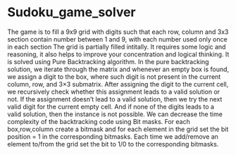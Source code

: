 # Sudoku_game_solver
The game is to fill a 9x9 grid with digits such that each row, column and 3x3 section contain number between 1 and 9, with each number used only once in each section 
The grid is partially filled intitally.
It requires some logic and reasoning, it also helps to improve your concentration and logical thinking.
It is solved using Pure Backtracking algorithm. 
In the pure backtracking solution, we iterate through the matrix and whenever an empty box is found, we assign a digit to the box, where such digit is not present in the current column, row, and 3×3 submatrix. 
After assigning the digit to the current cell, we recursively check whether this assignment leads to a valid solution or not. 
If the assignment doesn’t lead to a valid solution, then we try the next valid digit for the current empty cell. And if none of the digits leads to a valid solution, then the instance is not possible.
We can decrease the time complexity of the backtracking code using Bit masks.
For each box,row,column create a bitmask and for each element in the grid set the bit position = 1 in the corresponding bitmasks.
Each time we add/remove an element to/from the grid set the bit to 1/0 to the corresponding bitmasks.
